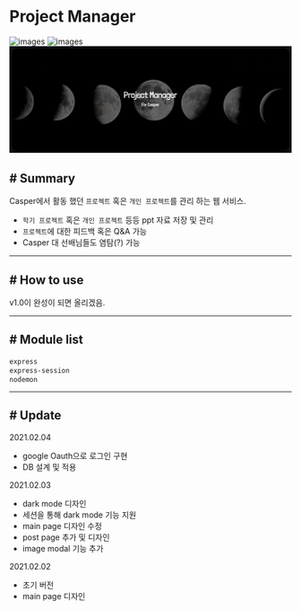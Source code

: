 # Project Manager

![images](https://img.shields.io/badge/npm-v6.14-brightgreen)
![images](https://img.shields.io/badge/node-v14.15-brightgreen)
![images](https://raw.githubusercontent.com/CASPER-REPSAC/project-manager/main/cover.png)

## # Summary

Casper에서 활동 했던 `프로젝트` 혹은 `개인 프로젝트`를 관리 하는 웹 서비스.

- `학기 프로젝트` 혹은 `개인 프로젝트` 등등 ppt 자료 저장 및 관리
- `프로젝트`에 대한 피드백 혹은 Q&A 가능
- Casper 대 선배님들도 염탐(?) 가능

---
## # How to use

v1.0이 완성이 되면 올리겠음.

---

## # Module list

```
express
express-session
nodemon
```

---

## # Update

2021.02.04
- google Oauth으로 로그인 구현
- DB 설계 및 적용

2021.02.03

- dark mode 디자인
- 세션을 통해 dark mode 기능 지원
- main page 디자인 수정
- post page 추가 및 디자인
- image modal 기능 추가

2021.02.02

- 초기 버전
- main page 디자인 
